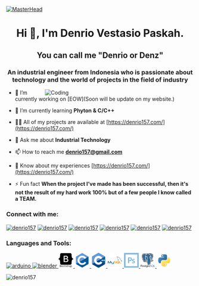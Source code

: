 [![MasterHead](https://i.postimg.cc/76xN9shL/image.png)](https://denrio157.com)
<h1 align="center">Hi 👋, I'm Denrio Vestasio Paskah.</h1>
<h2 align="center">You can call me "Denrio or Denz"</h2>
<h3 align="center">An industrial engineer from Indonesia who is passionate about technology and the world of projects in the field of industry</h3>
<img align="right" alt="Coding" width="400" src="https://clipart-library.com/images_k/construction-worker-silhouette-vector/construction-worker-silhouette-vector-4.png">


- 🔭 I’m currently working on [EOW](Soon will be update on my website.)

- 🌱 I’m currently learning **Phyton & C/C++**

- 👨‍💻 All of my projects are available at [https://denrio157.com/](https://denrio157.com/)

- 💬 Ask me about **Industrial Technology**

- 📫 How to reach me **denrio157@gmail.com**

- 📄 Know about my experiences [https://denrio157.com/](https://denrio157.com/)

- ⚡ Fun fact **When the project I've made has been successful, then it's not the result of my hard work 100% but of a few people I know called a TEAM.**

<h3 align="left">Connect with me:</h3>
<p align="left">
<a href="https://twitter.com/denrio157" target="blank"><img align="center" src="https://raw.githubusercontent.com/rahuldkjain/github-profile-readme-generator/master/src/images/icons/Social/twitter.svg" alt="denrio157" height="30" width="40" /></a>
<a href="https://linkedin.com/in/denrio157" target="blank"><img align="center" src="https://raw.githubusercontent.com/rahuldkjain/github-profile-readme-generator/master/src/images/icons/Social/linked-in-alt.svg" alt="denrio157" height="30" width="40" /></a>
<a href="https://fb.com/denrio157" target="blank"><img align="center" src="https://raw.githubusercontent.com/rahuldkjain/github-profile-readme-generator/master/src/images/icons/Social/facebook.svg" alt="denrio157" height="30" width="40" /></a>
<a href="https://instagram.com/denrio157" target="blank"><img align="center" src="https://raw.githubusercontent.com/rahuldkjain/github-profile-readme-generator/master/src/images/icons/Social/instagram.svg" alt="denrio157" height="30" width="40" /></a>
<a href="https://www.youtube.com/c/denrio157" target="blank"><img align="center" src="https://raw.githubusercontent.com/rahuldkjain/github-profile-readme-generator/master/src/images/icons/Social/youtube.svg" alt="denrio157" height="30" width="40" /></a>
<a href="https://discord.gg/3X4H8p54hC" target="blank"><img align="center" src="https://raw.githubusercontent.com/rahuldkjain/github-profile-readme-generator/master/src/images/icons/Social/discord.svg" alt="denrio157" height="30" width="40" /></a>
</p>

<h3 align="left">Languages and Tools:</h3>
<p align="left"> <a href="https://www.arduino.cc/" target="_blank" rel="noreferrer"> <img src="https://cdn.worldvectorlogo.com/logos/arduino-1.svg" alt="arduino" width="40" height="40"/> </a> <a href="https://www.blender.org/" target="_blank" rel="noreferrer"> <img src="https://download.blender.org/branding/community/blender_community_badge_white.svg" alt="blender" width="40" height="40"/> </a> <a href="https://getbootstrap.com" target="_blank" rel="noreferrer"> <img src="https://raw.githubusercontent.com/devicons/devicon/master/icons/bootstrap/bootstrap-plain-wordmark.svg" alt="bootstrap" width="40" height="40"/> </a> <a href="https://www.cprogramming.com/" target="_blank" rel="noreferrer"> <img src="https://raw.githubusercontent.com/devicons/devicon/master/icons/c/c-original.svg" alt="c" width="40" height="40"/> </a> <a href="https://www.w3schools.com/cpp/" target="_blank" rel="noreferrer"> <img src="https://raw.githubusercontent.com/devicons/devicon/master/icons/cplusplus/cplusplus-original.svg" alt="cplusplus" width="40" height="40"/> </a> <a href="https://www.mysql.com/" target="_blank" rel="noreferrer"> <img src="https://raw.githubusercontent.com/devicons/devicon/master/icons/mysql/mysql-original-wordmark.svg" alt="mysql" width="40" height="40"/> </a> <a href="https://www.photoshop.com/en" target="_blank" rel="noreferrer"> <img src="https://raw.githubusercontent.com/devicons/devicon/master/icons/photoshop/photoshop-line.svg" alt="photoshop" width="40" height="40"/> </a> <a href="https://www.postgresql.org" target="_blank" rel="noreferrer"> <img src="https://raw.githubusercontent.com/devicons/devicon/master/icons/postgresql/postgresql-original-wordmark.svg" alt="postgresql" width="40" height="40"/> </a> <a href="https://www.python.org" target="_blank" rel="noreferrer"> <img src="https://raw.githubusercontent.com/devicons/devicon/master/icons/python/python-original.svg" alt="python" width="40" height="40"/> </a></p>

<p><img align="left" src="https://github-readme-stats.vercel.app/api/top-langs?username=denrio157&show_icons=true&locale=en&layout=compact" alt="denrio157" /></p>

